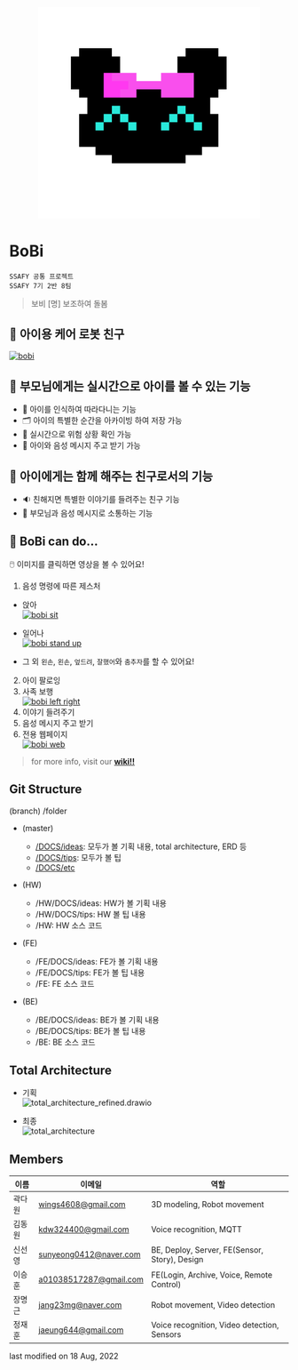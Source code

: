 <p align='center'>
  <img src="./DOCS/etc/bobi_dot.png" alt="icon" width="400"> 
</p>

# BoBi 
`SSAFY 공통 프로젝트`  
`SSAFY 7기 2반 8팀`

> 보비 [명] 보조하여 돌봄  

## 👫 아이용 케어 로봇 친구

[![bobi](https://img.youtube.com/vi/Bp4MuVhe0w8/0.jpg)](https://youtu.be/Bp4MuVhe0w8)

## 👀 부모님에게는 실시간으로 아이를 볼 수 있는 기능  
- 👯 아이를 인식하여 따라다니는 기능  
- 🗂️ 아이의 특별한 순간을 아카이빙 하여 저장 가능  
- 🚨 실시간으로 위험 상황 확인 가능  
- 💌 아이와 음성 메시지 주고 받기 가능  

## 👫 아이에게는 함께 해주는 친구로서의 기능
- 🔉 친해지면 특별한 이야기를 들려주는 친구 기능
- 💌 부모님과 음성 메시지로 소통하는 기능

## 🤖 BoBi can do...
🖱️ 이미지를 클릭하면 영상을 볼 수 있어요!  

1. 음성 명령에 따른 제스처
- 앉아  
[![bobi sit](https://img.youtube.com/vi/QayOqNE-Qvk/0.jpg)](https://youtu.be/QayOqNE-Qvk)
- 일어나  
[![bobi stand up](https://img.youtube.com/vi/nqKIE4EKs0M/0.jpg)](https://youtu.be/nqKIE4EKs0M)  

- 그 외 `왼손`, `왼손`, `엎드려`, `잘했어`와 `춤추자`를 할 수 있어요!
2. 아이 팔로잉
3. 사족 보행  
[![bobi left right](https://img.youtube.com/vi/R6O0f2qAB7g/0.jpg)](https://youtu.be/R6O0f2qAB7g)
4. 이야기 들려주기
5. 음성 메시지 주고 받기
6. 전용 웹페이지  
[![bobi web](https://img.youtube.com/vi/2NgXGsnAArI/0.jpg)](https://youtu.be/2NgXGsnAArI)

> for more info, visit our [**wiki!!**](https://lab.ssafy.com/s07-webmobile3-sub2/S07P12A208/-/wikis/home)

## Git Structure

(branch) /folder

- (master)
  - [/DOCS/ideas](./DOCS/ideas): 모두가 볼 기획 내용, total architecture, ERD 등
  - [/DOCS/tips](./DOCS/tips): 모두가 볼 팁
  - [/DOCS/etc](./DOCS/etc)
  
- (HW)
  - /HW/DOCS/ideas: HW가 볼 기획 내용
  - /HW/DOCS/tips: HW 볼 팁 내용
  - /HW: HW 소스 코드
  
- (FE)
  - /FE/DOCS/ideas: FE가 볼 기획 내용
  - /FE/DOCS/tips: FE가 볼 팁 내용
  - /FE: FE 소스 코드
  
- (BE)
  - /BE/DOCS/ideas: BE가 볼 기획 내용  
  - /BE/DOCS/tips: BE가 볼 팁 내용  
  - /BE: BE 소스 코드
  
    
## Total Architecture

- 기획  
![total_architecture_refined.drawio](/uploads/a5c85dfe389a1280565afa1ecd76e5ae/total_architecture_refined.drawio.png)

- 최종  
![total_architecture](/uploads/6aa48867839c48b3a5ac4dc84bdd26d8/total_architecture.png)

## Members
|이름 | 이메일 | 역할 |
|---|---|---|
|곽다원 | wings4608@gmail.com | 3D modeling, Robot movement |
|김동원 | kdw324400@gmail.com | Voice recognition, MQTT |
|신선영 | sunyeong0412@naver.com | BE, Deploy, Server, FE(Sensor, Story), Design|
|이승훈 | a01038517287@gmail.com | FE(Login, Archive, Voice, Remote Control)|
|장명근 | jang23mg@naver.com | Robot movement, Video detection |
|정재훈 | jaeung644@gmail.com | Voice recognition, Video detection, Sensors |


last modified on 18 Aug, 2022
